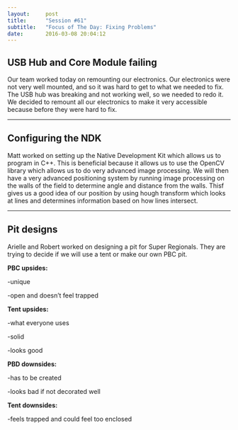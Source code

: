 ```yaml
---
layout:     post
title:      "Session #61"
subtitle:   "Focus of The Day: Fixing Problems"
date:       2016-03-08 20:04:12
---
```


<h2>USB Hub and Core Module failing</h2>

<p>Our team worked today on remounting our electronics. Our electronics were not very well mounted, and so it was hard to get to what we needed to fix. The USB hub was breaking and not working well, so we needed to redo it. We decided to remount all our electronics to make it very accessible because before they were hard to fix.</p>

<hr>

<h2>Configuring the NDK</h2>

<p>Matt worked on setting up the Native Development Kit which allows us to program in C++. This is beneficial because it allows us to use the OpenCV library which allows us to do very advanced image processing. We will then have a very advanced positioning system by running image processing on the walls of the field to determine angle and distance from the walls. Thisf gives us a good idea of our position by using hough transform which looks at lines and determines information based on how lines intersect.</p>

<hr>

<h2>Pit designs</h2>

<p>Arielle and Robert worked on designing a pit for Super Regionals. They are trying to decide if we will use a tent or make our own PBC pit.</p>

<p><strong>PBC upsides:</strong></p>
<p>-unique</p>
<p>-open and doesn’t feel trapped</p>
<p><strong>Tent upsides:</strong></p>
<p>-what everyone uses</p>
<p>-solid</p>
<p>-looks good</p>
<p><strong>PBD downsides:</strong></p>
<p>-has to be created</p>
<p>-looks bad if not decorated well</p>
<p><strong>Tent downsides:</strong></p>
<p>-feels trapped and could feel too enclosed</p>